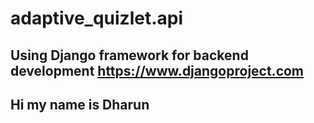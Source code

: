 # adaptive_quizlet.api
## Using Django framework for backend development https://www.djangoproject.com
## Hi my name is Dharun
